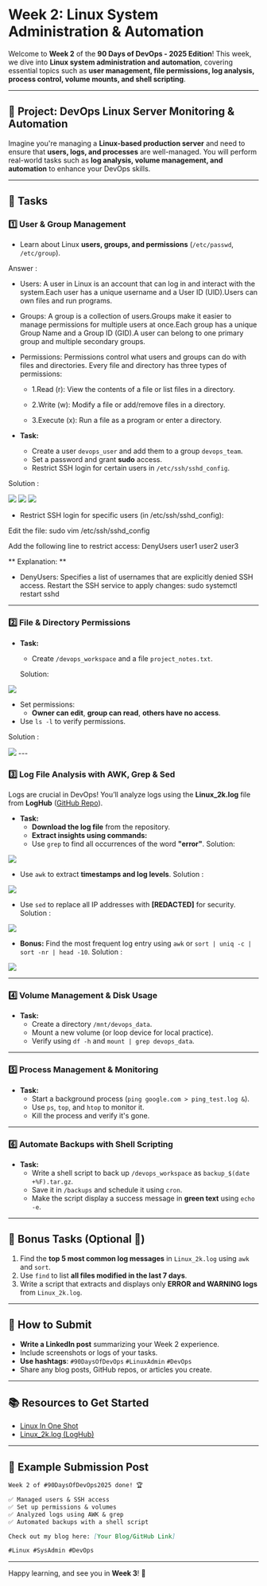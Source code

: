 # Week 2: Linux System Administration & Automation

Welcome to **Week 2** of the **90 Days of DevOps - 2025 Edition**! This week, we dive into **Linux system administration and automation**, covering essential topics such as **user management, file permissions, log analysis, process control, volume mounts, and shell scripting**.

---

## 🚀 Project: DevOps Linux Server Monitoring & Automation
Imagine you're managing a **Linux-based production server** and need to ensure that **users, logs, and processes** are well-managed. You will perform real-world tasks such as **log analysis, volume management, and automation** to enhance your DevOps skills.

---

## 📌 Tasks

### **1️⃣ User & Group Management**
- Learn about Linux **users, groups, and permissions** (`/etc/passwd`, `/etc/group`).

Answer : 

- Users: A user in Linux is an account that can log in and interact with the system.Each user has a unique username and a User ID (UID).Users can own files and run programs.

- Groups: A group is a collection of users.Groups make it easier to manage permissions for multiple users at once.Each group has a unique Group Name and a Group ID (GID).A user can belong to one primary group and multiple secondary groups.

- Permissions: Permissions control what users and groups can do with files and directories. Every file and directory has three types of permissions:

   - 1.Read (r): View the contents of a file or list files in a directory.

   - 2.Write (w): Modify a file or add/remove files in a directory.

   - 3.Execute (x): Run a file as a program or enter a directory.

- **Task:**  
  - Create a user `devops_user` and add them to a group `devops_team`.
  - Set a password and grant **sudo** access.
  - Restrict SSH login for certain users in `/etc/ssh/sshd_config`.

Solution :

 <image src = "https://github.com/ayushgurjar185/90DaysOfDevOps/blob/8c383776ca02906b0649a75c3f229bd1877e107b/2025/Images/LinuxImg/img1.PNG">

 <image src = "https://github.com/ayushgurjar185/90DaysOfDevOps/blob/8c383776ca02906b0649a75c3f229bd1877e107b/2025/Images/LinuxImg/img2.PNG">

 <image src = "https://github.com/ayushgurjar185/90DaysOfDevOps/blob/8c383776ca02906b0649a75c3f229bd1877e107b/2025/Images/LinuxImg/img3.PNG">

- Restrict SSH login for specific users (in /etc/ssh/sshd_config):

Edit the file: sudo vim /etc/ssh/sshd_config

Add the following line to restrict access:
      DenyUsers user1 user2 user3

** Explanation: **

- DenyUsers: Specifies a list of usernames that are explicitly denied SSH access.
      Restart the SSH service to apply changes:
      sudo systemctl restart sshd


---

### **2️⃣ File & Directory Permissions**
- **Task:**  
  - Create `/devops_workspace` and a file `project_notes.txt`.
  
  Solution:
<image src = "https://github.com/ayushgurjar185/90DaysOfDevOps/blob/9d7fd56722a538c3b657777358bc8bfa16520615/2025/Images/LinuxImg/img4.PNG">

  - Set permissions:
    - **Owner can edit**, **group can read**, **others have no access**.
  - Use `ls -l` to verify permissions.

Solution :

<image src = "https://github.com/ayushgurjar185/90DaysOfDevOps/blob/9d7fd56722a538c3b657777358bc8bfa16520615/2025/Images/LinuxImg/img5.PNG ">
---

### **3️⃣ Log File Analysis with AWK, Grep & Sed**
Logs are crucial in DevOps! You’ll analyze logs using the **Linux_2k.log** file from **LogHub** ([GitHub Repo](https://github.com/logpai/loghub/blob/master/Linux/Linux_2k.log)).

- **Task:**  
    - **Download the log file** from the repository.
    - **Extract insights using commands:**
    - Use `grep` to find all occurrences of the word **"error"**.
Solution:
<image src = "https://github.com/ayushgurjar185/90DaysOfDevOps/blob/9d7fd56722a538c3b657777358bc8bfa16520615/2025/Images/LinuxImg/grep.PNG">

   - Use `awk` to extract **timestamps and log levels**.
Solution :
<image src = "https://github.com/ayushgurjar185/90DaysOfDevOps/blob/9d7fd56722a538c3b657777358bc8bfa16520615/2025/Images/LinuxImg/awk.PNG">

   - Use `sed` to replace all IP addresses with **[REDACTED]** for security.
Solution :
<image src = "https://github.com/ayushgurjar185/90DaysOfDevOps/blob/9d7fd56722a538c3b657777358bc8bfa16520615/2025/Images/LinuxImg/sed.PNG">

   - **Bonus:** Find the most frequent log entry using `awk` or `sort | uniq -c | sort -nr | head -10`.
Solution :
<image src = "https://github.com/ayushgurjar185/90DaysOfDevOps/blob/9d7fd56722a538c3b657777358bc8bfa16520615/2025/Images/LinuxImg/uniq.PNG">


---

### **4️⃣ Volume Management & Disk Usage**
- **Task:**  
  - Create a directory `/mnt/devops_data`.
  - Mount a new volume (or loop device for local practice).
  - Verify using `df -h` and `mount | grep devops_data`.

---

### **5️⃣ Process Management & Monitoring**
- **Task:**  
  - Start a background process (`ping google.com > ping_test.log &`).
  - Use `ps`, `top`, and `htop` to monitor it.
  - Kill the process and verify it's gone.

---

### **6️⃣ Automate Backups with Shell Scripting**
- **Task:**  
  - Write a shell script to back up `/devops_workspace` as `backup_$(date +%F).tar.gz`.
  - Save it in `/backups` and schedule it using `cron`.
  - Make the script display a success message in **green text** using `echo -e`.

---

## 🎯 Bonus Tasks (Optional 🚀)
1. Find the **top 5 most common log messages** in `Linux_2k.log` using `awk` and `sort`.
2. Use `find` to list **all files modified in the last 7 days**.
3. Write a script that extracts and displays only **ERROR and WARNING logs** from `Linux_2k.log`.

---

## 📢 How to Submit
- **Write a LinkedIn post** summarizing your Week 2 experience.
- Include screenshots or logs of your tasks.
- **Use hashtags**: `#90DaysOfDevOps` `#LinuxAdmin` `#DevOps`
- Share any blog posts, GitHub repos, or articles you create.

---

## 📚 Resources to Get Started
- [Linux In One Shot](https://youtu.be/e01GGTKmtpc?si=FSVNFRwdNC0NZeba)
- [Linux_2k.log (LogHub)](https://github.com/logpai/loghub/blob/master/Linux/Linux_2k.log)

---

## 📝 Example Submission Post
```markdown
Week 2 of #90DaysOfDevOps2025 done! 🏆

✅ Managed users & SSH access  
✅ Set up permissions & volumes  
✅ Analyzed logs using AWK & grep  
✅ Automated backups with a shell script  

Check out my blog here: [Your Blog/GitHub Link]  

#Linux #SysAdmin #DevOps
```

---

Happy learning, and see you in **Week 3**! 🚀

